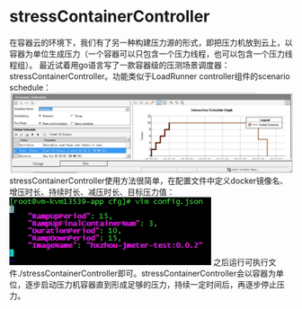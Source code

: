 # stressContainerController
在容器云的环境下，我们有了另一种构建压力源的形式，即把压力机放到云上，以容器为单位生成压力（一个容器可以只包含一个压力线程，也可以包含一个压力线程组）。 最近试着用go语言写了一款容器级的压测场景调度器：stressContainerController。功能类似于LoadRunner controller组件的scenario schedule：
![image](https://github.com/wkqyxyh/stressContainerController/blob/master/images/1.jpg)
stressContainerController使用方法很简单，在配置文件中定义docker镜像名、增压时长、持续时长、减压时长、目标压力值：
![image](https://github.com/wkqyxyh/stressContainerController/blob/master/images/2.jpg)
之后运行可执行文件./stressContainerController即可。stressContainerController会以容器为单位，逐步启动压力机容器直到形成足够的压力，持续一定时间后，再逐步停止压力。
